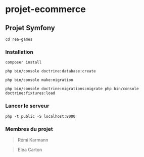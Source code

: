 # projet-ecommerce

## Projet Symfony
`cd rea-games`

### Installation
`composer install`

`php bin/console doctrine:database:create`

`php bin/console make:migration`

`php bin/console doctrine:migrations:migrate php bin/console doctrine:fixtures:load`

### Lancer le serveur
`php -t public -S localhost:8000`

### Membres du projet
> Rémi Karmann

> Eléa Carton